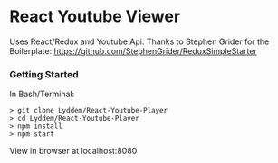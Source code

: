 # React Youtube Viewer

Uses React/Redux and Youtube Api.
Thanks to Stephen Grider for the Boilerplate: https://github.com/StephenGrider/ReduxSimpleStarter
### Getting Started

In Bash/Terminal:
```
> git clone Lyddem/React-Youtube-Player
> cd Lyddem/React-Youtube-Player
> npm install
> npm start
```
View in browser at localhost:8080 